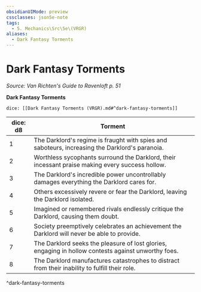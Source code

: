 ```yaml
---
obsidianUIMode: preview
cssclasses: json5e-note
tags:
  - 5. Mechanics\Src\5e\(VRGR)
aliases:
  - Dark Fantasy Torments
---
```

# Dark Fantasy Torments
*Source: Van Richten's Guide to Ravenloft p. 51* 

**Dark Fantasy Torments**

`dice: [[Dark Fantasy Torments (VRGR).md#^dark-fantasy-torments]]`

| dice: d8 | Torment |
|----------|---------|
| 1 | The Darklord's regime is fraught with spies and saboteurs, increasing the Darklord's paranoia. |
| 2 | Worthless sycophants surround the Darklord, their incessant praise making every success hollow. |
| 3 | The Darklord's incredible power uncontrollably damages everything the Darklord cares for. |
| 4 | Others excessively revere or fear the Darklord, leaving the Darklord isolated. |
| 5 | Imagined or remembered rivals endlessly critique the Darklord, causing them doubt. |
| 6 | Society preemptively celebrates an achievement the Darklord will never be able to provide. |
| 7 | The Darklord seeks the pleasure of lost glories, engaging in hollow contests against unworthy foes. |
| 8 | The Darklord manufactures catastrophes to distract from their inability to fulfill their role. |
^dark-fantasy-torments
